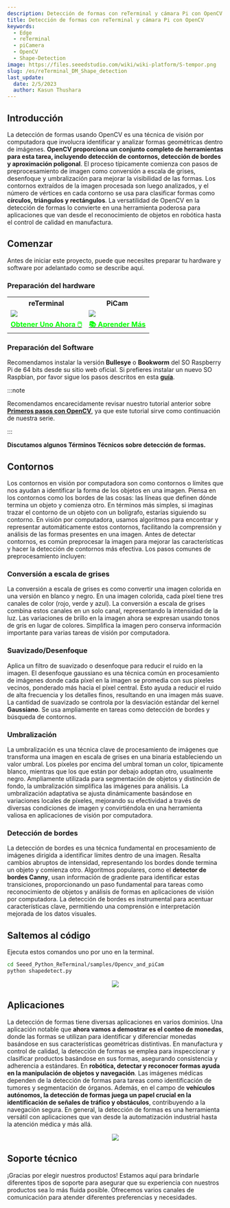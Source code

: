 ```yaml
---
description: Detección de formas con reTerminal y cámara Pi con OpenCV
title: Detección de formas con reTerminal y cámara Pi con OpenCV
keywords:
  - Edge
  - reTerminal 
  - piCamera
  - OpenCV
  - Shape-Detection
image: https://files.seeedstudio.com/wiki/wiki-platform/S-tempor.png
slug: /es/reTerminal_DM_Shape_detection
last_update:
  date: 2/5/2023
  author: Kasun Thushara
---
```


## Introducción 

La detección de formas usando OpenCV es una técnica de visión por computadora que involucra identificar y analizar formas geométricas dentro de imágenes. **OpenCV proporciona un conjunto completo de herramientas para esta tarea, incluyendo detección de contornos, detección de bordes y aproximación poligonal**. El proceso típicamente comienza con pasos de preprocesamiento de imagen como conversión a escala de grises, desenfoque y umbralización para mejorar la visibilidad de las formas. Los contornos extraídos de la imagen procesada son luego analizados, y el número de vértices en cada contorno se usa para clasificar formas como **círculos, triángulos y rectángulos**. La versatilidad de OpenCV en la detección de formas lo convierte en una herramienta poderosa para aplicaciones que van desde el reconocimiento de objetos en robótica hasta el control de calidad en manufactura.


## Comenzar

Antes de iniciar este proyecto, puede que necesites preparar tu hardware y software por adelantado como se describe aquí.

### Preparación del hardware

<div class="table-center">
	<table class="table-nobg">
    <tr class="table-trnobg">
      <th class="table-trnobg">reTerminal</th>
      <th class="table-trnobg">PiCam</th>
		</tr>
    <tr class="table-trnobg"></tr>
		<tr class="table-trnobg">
			<td class="table-trnobg"><div style={{textAlign:'center'}}><img src="https://files.seeedstudio.com/wiki/ReTerminal/frigate/reterminal.png" style={{width:300, height:'auto'}}/></div></td>
      <td class="table-trnobg"><div style={{textAlign:'center'}}><img src="https://files.seeedstudio.com/wiki/ReTerminal/Picam/picam2.jpg" style={{width:300, height:'auto'}}/></div></td>
		</tr>
    <tr class="table-trnobg"></tr>
		<tr class="table-trnobg">
			<td class="table-trnobg"><div class="get_one_now_container" style={{textAlign: 'center'}}><a class="get_one_now_item" href="https://www.seeedstudio.com/ReTerminal-with-CM4-p-4904.html?queryID=26220f25bcce77bc420c9c03059787c0&objectID=4904&indexName=bazaar_retailer_products" target="_blank">
              <strong><span><font color={'FFFFFF'} size={"4"}> Obtener Uno Ahora 🖱️</font></span></strong>
          </a></div></td>
      <td class="table-trnobg"><div class="get_one_now_container" style={{textAlign: 'center'}}><a class="get_one_now_item" href="https://wiki.seeedstudio.com/es/reTerminal-piCam/" target="_blank" rel="noopener noreferrer"><strong><span><font color={'FFFFFF'} size={"4"}>📚 Aprender Más</font></span></strong></a></div></td>
        </tr>
    </table>
</div>

### Preparación del Software

Recomendamos instalar la versión **Bullesye** o **Bookworm** del SO Raspberry Pi de 64 bits desde su sitio web oficial. Si prefieres instalar un nuevo SO Raspbian, por favor sigue los pasos descritos en esta [**guía**](https://wiki.seeedstudio.com/es/reTerminal/#flash-raspberry-pi-os-64-bit-ubuntu-os-or-other-os-to-emmc).

:::note

Recomendamos encarecidamente revisar nuestro tutorial anterior sobre [**Primeros pasos con OpenCV**](https://wiki.seeedstudio.com/es/reTerminal_DM_opencv/), ya que este tutorial sirve como continuación de nuestra serie.

:::

**Discutamos algunos Términos Técnicos sobre detección de formas.**

## Contornos

Los contornos en visión por computadora son como contornos o límites que nos ayudan a identificar la forma de los objetos en una imagen. Piensa en los contornos como los bordes de las cosas: las líneas que definen dónde termina un objeto y comienza otro. En términos más simples, si imaginas trazar el contorno de un objeto con un bolígrafo, estarías siguiendo su contorno. En visión por computadora, usamos algoritmos para encontrar y representar automáticamente estos contornos, facilitando la comprensión y análisis de las formas presentes en una imagen. Antes de detectar contornos, es común preprocesar la imagen para mejorar las características y hacer la detección de contornos más efectiva. Los pasos comunes de preprocesamiento incluyen:

### Conversión a escala de grises

La conversión a escala de grises es como convertir una imagen colorida en una versión en blanco y negro. En una imagen colorida, cada píxel tiene tres canales de color (rojo, verde y azul). La conversión a escala de grises combina estos canales en un solo canal, representando la intensidad de la luz. Las variaciones de brillo en la imagen ahora se expresan usando tonos de gris en lugar de colores. Simplifica la imagen pero conserva información importante para varias tareas de visión por computadora.

### Suavizado/Desenfoque

Aplica un filtro de suavizado o desenfoque para reducir el ruido en la imagen. El desenfoque gaussiano es una técnica común en procesamiento de imágenes donde cada píxel en la imagen se promedia con sus píxeles vecinos, ponderado más hacia el píxel central. Esto ayuda a reducir el ruido de alta frecuencia y los detalles finos, resultando en una imagen más suave. La cantidad de suavizado se controla por la desviación estándar del kernel **Gaussiano**. Se usa ampliamente en tareas como detección de bordes y búsqueda de contornos.

### Umbralización

La umbralización es una técnica clave de procesamiento de imágenes que transforma una imagen en escala de grises en una binaria estableciendo un valor umbral. Los píxeles por encima del umbral toman un color, típicamente blanco, mientras que los que están por debajo adoptan otro, usualmente negro. Ampliamente utilizada para segmentación de objetos y distinción de fondo, la umbralización simplifica las imágenes para análisis. La umbralización adaptativa se ajusta dinámicamente basándose en variaciones locales de píxeles, mejorando su efectividad a través de diversas condiciones de imagen y convirtiéndola en una herramienta valiosa en aplicaciones de visión por computadora.

### Detección de bordes

La detección de bordes es una técnica fundamental en procesamiento de imágenes dirigida a identificar límites dentro de una imagen. Resalta cambios abruptos de intensidad, representando los bordes donde termina un objeto y comienza otro. Algoritmos populares, como el **detector de bordes Canny**, usan información de gradiente para identificar estas transiciones, proporcionando un paso fundamental para tareas como reconocimiento de objetos y análisis de formas en aplicaciones de visión por computadora. La detección de bordes es instrumental para acentuar características clave, permitiendo una comprensión e interpretación mejorada de los datos visuales.

## Saltemos al código

Ejecuta estos comandos uno por uno en la terminal. 

 ```sh
cd Seeed_Python_ReTerminal/samples/Opencv_and_piCam
python shapedetect.py
 ```

<center><img width={800} src="https://files.seeedstudio.com/wiki/ReTerminal/opencv/shapedetection.png" /></center> 

## Aplicaciones

La detección de formas tiene diversas aplicaciones en varios dominios. Una aplicación notable que **ahora vamos a demostrar es el conteo de monedas**, donde las formas se utilizan para identificar y diferenciar monedas basándose en sus características geométricas distintivas. En manufactura y control de calidad, la detección de formas se emplea para inspeccionar y clasificar productos basándose en sus formas, asegurando consistencia y adherencia a estándares. En **robótica, detectar y reconocer formas ayuda en la manipulación de objetos y navegación**. Las imágenes médicas dependen de la detección de formas para tareas como identificación de tumores y segmentación de órganos. Además, en el campo de **vehículos autónomos, la detección de formas juega un papel crucial en la identificación de señales de tráfico y obstáculos**, contribuyendo a la navegación segura. En general, la detección de formas es una herramienta versátil con aplicaciones que van desde la automatización industrial hasta la atención médica y más allá.

<center><img width={800} src="https://files.seeedstudio.com/wiki/ReTerminal/opencv/coins1.PNG" /></center> 

## Soporte técnico

¡Gracias por elegir nuestros productos! Estamos aquí para brindarle diferentes tipos de soporte para asegurar que su experiencia con nuestros productos sea lo más fluida posible. Ofrecemos varios canales de comunicación para atender diferentes preferencias y necesidades.

<div class="button_tech_support_container">
<a href="https://forum.seeedstudio.com/" class="button_forum"></a> 
<a href="https://www.seeedstudio.com/contacts" class="button_email"></a>
</div>

<div class="button_tech_support_container">
<a href="https://discord.gg/eWkprNDMU7" class="button_discord"></a> 
<a href="https://github.com/Seeed-Studio/wiki-documents/discussions/69" class="button_discussion"></a>
</div>